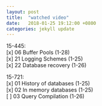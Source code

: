 ```yaml
---
layout: post
title:  "watched video"
date:   2018-01-25 19:12:00 +0800
categories: jekyll update
---
```

15-445:  
[x] 06 Buffer Pools         (1-28)  
[x] 21 Logging Schemes      (1-25)  
[x] 22 Database recovery    (1-26)  

15-721:  
[x] 01 History of databases (1-25)  
[x] 02 In memory databases  (1-25)  
[ ] 03 Query Compilation    (1-26)  